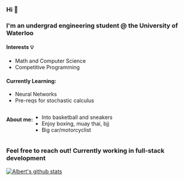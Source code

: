 ### Hi 👋
### I'm an undergrad engineering student @ the University of Waterloo

<h4> Interests 💡</h4>
<ul> <li> Math and Computer Science </li> <li> Competitive Programming </li> </ul>

<h4> Currently Learning:</h4>
<ul> <li> Neural Networks </li> <li> Pre-reqs for stochastic calculus </li> </ul>

<div style="display:flex;flex-direction:row">
<h4> About me: </h4>
<ul> <li> Into basketball and sneakers </li> <li> Enjoy boxing, muay thai, bjj </li> <li> Big car/motorcyclist </li> </ul>
</div>

### Feel free to reach out! Currently working in full-stack development

[![Albert's github stats](https://github-readme-stats.vercel.app/api?username=albertnguyentran)](https://github.com/anuraghazra/github-readme-stats&theme=tokyonight) 
 

